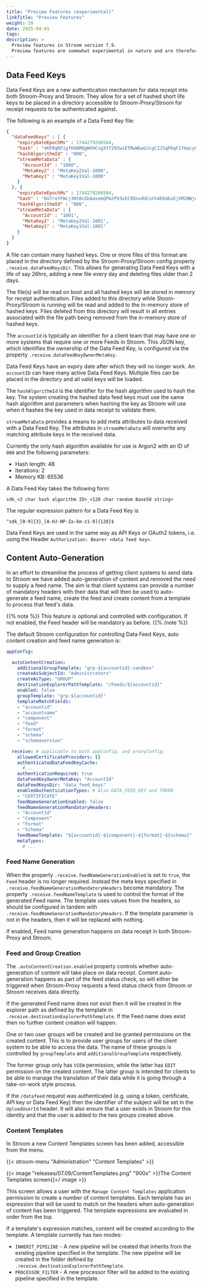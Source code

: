 ```yaml
---
title: "Preview Features (experimental)"
linkTitle: "Preview Features"
weight: 20
date: 2025-04-01
tags: 
description: >
  Preview features in Stroom version 7.9.
  Preview features are somewhat experimental in nature and are therefore subject to breaking changes in future releases.
---
```


## Data Feed Keys

Data Feed Keys are a new authentication mechanism for data receipt into both Stroom-Proxy and Stroom.
They allow for a set of hashed short life keys to be placed in a directory accessible to Stroom-Proxy/Stroom for receipt requests to be authenticated against.

The following is an example of a Data Feed Key file:

```json
{
  "dataFeedKeys" : [ {
    "expiryDateEpochMs" : 1744279266584,
    "hash" : "4KP8qRFigfKHAMQgWVHCvgXtf293wsETMwWbaUJcgC2JSqP6qF1YHacyUe8C7CrAAa",
    "hashAlgorithmId" : "000",
    "streamMetaData" : {
      "AccountId" : "1000",
      "MetaKey2" : "MetaKey2Val-1000",
      "MetaKey1" : "MetaKey1Val-1000"
    }
  }, {
    "expiryDateEpochMs" : 1744279266584,
    "hash" : "8U7roYFWcj3Ht8cGbAavemQPm2P93xEC9QnvdUCuth4EKmbvEjVM2NWje1bPkKWx7s",
    "hashAlgorithmId" : "000",
    "streamMetaData" : {
      "AccountId" : "1001",
      "MetaKey2" : "MetaKey2Val-1001",
      "MetaKey1" : "MetaKey1Val-1001"
    }
  }
}
```

A file can contain many hashed keys.
One or more files of this format are placed in the directory defined by the Stroom-Proxy/Stroom config property `.receive.dataFeedKeysDir`.
This allows for generating Data Feed Keys with a life of say 26hrs, adding a new file every day and deleting files older than 2 days.

The file(s) will be read on boot and all hashed keys will be stored in memory for receipt authentication.
Files added to this directory while Stoom-Proxy/Stroom is running will be read and added to the in-memory store of hashed keys.
Files deleted from this directory will result in all entries associated with the file path being removed from the in-memory store of hashed keys.

The `accountId` is typically an identifier for a client team that may have one or more systems that require one or more Feeds in Stroom.
This JSON key, which identifies the ownership of the Data Feed Key, is configured via the property `.receive.dataFeedKeyOwnerMetaKey`.

Data Feed Keys have an expiry date after which they will no longer work.
An `accountID` can have many active Data Feed Keys.
Multiple files can be placed in the directory and all valid keys will be loaded.

The `hashAlgorithmId` is the identifier for the hash algorithm used to hash the key.
The system creating the hashed data feed keys must use the same hash algorithm and parameters when hashing the key as Stroom will use when it hashes the key used in data receipt to validate them.

`streamMetaData` provides a means to add meta attributes to data received with a Data Feed Key.
The attributes in `streamMetaData` will overwrite any matching attribute keys in the received data.

Currently the only hash algorithm available for use is Argon2 with an ID of `000` and the following parameters:

* Hash length: 48
* Iterations: 2
* Memory KB: 65536

A Data Feed Key takes the following form:

```text
sdk_<3 char hash algorithm ID>_<128 char random Base58 string>
```

The regular expression pattern for a Data Feed Key is

```regex
^sdk_[0-9]{3}_[A-HJ-NP-Za-km-z1-9]{128}$
```

Data Feed Keys are used in the same way as API Keys or OAuth2 tokens, i.e. using the Header `Authorization: Bearer <data feed key>`.


## Content Auto-Generation

In an effort to streamline the process of getting client systems to send data to Stroom we have added auto-generation of content and removed the need to supply a feed name.
The aim is that client systems can provide a number of mandatory headers with their data that will then be used to auto-generate a feed name, create the feed and create content from a template to process that feed's data.

{{% note %}}
This feature is optional and controlled with configuration.
If not enabled, the Feed header will be mandatory as before.
{{% /note %}}

The default Stroom configuration for controlling Data Feed Keys, auto content creation and feed name generation is:

```yaml
appConfig:

  autoContentCreation:
    additionalGroupTemplate: "grp-${accountid}-sandbox"
    createAsSubjectId: "Administrators"
    createAsType: "GROUP"
    destinationExplorerPathTemplate: "/Feeds/${accountid}"
    enabled: false
    groupTemplate: "grp-${accountid}"
    templateMatchFields:
    - "accountid"
    - "accountname"
    - "component"
    - "feed"
    - "format"
    - "schema"
    - "schemaversion"

  receive: # applicable to both appConfig: and proxyConfig:
    allowedCertificateProviders: []
    authenticatedDataFeedKeyCache:
      #...
    authenticationRequired: true
    dataFeedKeyOwnerMetaKey: "AccountId"
    dataFeedKeysDir: "data_feed_keys"
    enabledAuthenticationTypes: # Also DATA_FEED_KEY and TOKEN
    - "CERTIFICATE"
    feedNameGenerationEnabled: false
    feedNameGenerationMandatoryHeaders:
    - "AccountId"
    - "Component"
    - "Format"
    - "Schema"
    feedNameTemplate: "${accountid}-${component}-${format}-${schema}"
    metaTypes:
      # ...
```


### Feed Name Generation

When the property `.receive.feedNameGenerationEnabled` is set to `true`, the `Feed` header is no longer required.
Instead the meta keys specified in `.receive.feedNameGenerationMandatoryHeaders` become mandatory.
The property `.receive.feedNameTemplate` is used to control the format of the generated Feed name.
The template uses values from the headers, so should be configured in tandem with `.receive.feedNameGenerationMandatoryHeaders`.
If the template parameter is not in the headers, then it will be replaced with nothing.

If enabled, Feed name generation happens on data receipt in both Stroom-Proxy and Stroom.


### Feed and Group Creation

The `.autoContentCreation.enabled` property controls whether auto-generation of content will take place on data receipt.
Content auto-generation happens as part of the feed status check, so will either be triggered when Stroom-Proxy requests a feed status check from Stroom or Stroom receives data directly.

If the generated Feed name does not exist then it will be created in the explorer path as defined by the template in `.receive.destinationExplorerPathTemplate`.
If the Feed name does exist then no further content creation will happen.

One or two user groups will be created and be granted permissions on the created content.
This is to provide user groups for users of the client system to be able to access the data.
The name of these groups is controlled by `groupTemplate` and `additionalGroupTemplate` respectively.

The former group only has `VIEW` permission, while the latter has `EDIT` permission on the created content.
The latter group is intended for clients to be able to manage the translation of their data while it is going through a take-on-work style process.

If the `/datafeed` request was authenticated (e.g. using a token, certificate, API key or Data Feed Key) then the identifier of the subject will be set in the `UploadUserId` header.
It will also ensure that a user exists in Stroom for this identity and that the user is added to the two groups created above.


### Content Templates

In Stroom a new Content Templates screen has been added, accessible from the menu.

{{< stroom-menu "Administration" "Content Templates" >}}

{{< image "releases/07.09/ContentTemplates.png" "900x" >}}The Content Templates screen{{</ image >}}

This screen allows a user with the `Manage Content Templates` application permission to create a number of content templates.
Each template has an expression that will be used to match on the headers when auto-generation of content has been triggered.
The template expressions are evaluated in order from the top.

If a template's expression matches, content will be created according to the template.
A template currently has two modes:

* `INHERIT_PIPELINE` - A new pipeline will be created that inherits from the existing pipeline specified in the template.
  The new pipeline will be created in the folder defined by `.receive.destinationExplorerPathTemplate`.
* `PROCESSOR_FILTER` - A new processor filter will be added to the existing pipeline specified in the template.


